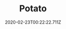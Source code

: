 ---
templateKey: blog-post
featuredpost: false
date: 2020-02-23T00:22:22.711Z
title: Potato
description: A widely cultivated tuber.
type: vegetable
sellPrice: 80
energy: 25
health: 11
featuredimage: /img/Potato.png
tags:
  - Spring
  - edible
  - vegetable
  - Hashbrowns
  - Spring Crops Bundle
  - multiharvest
  - pickles
---
